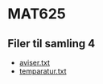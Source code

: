 # MAT625 

## Filer til samling 4



 * [aviser.txt](Data_behandling/aviser.txt)
 * [temparatur.txt](Data_behandling/temparatur.txt)


